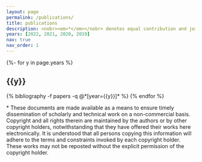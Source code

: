 ```yaml
---
layout: page
permalink: /publications/
title: publications
description: <nobr><em>*</em></nobr> denotes equal contribution and joint lead authorship.
years: [2022, 2021, 2020, 2019]
nav: true
nav_order: 1
---
```

<!-- _pages/publications.md -->
<div class="publications">

{%- for y in page.years %}
  <h2 class="year">{{y}}</h2>
  {% bibliography -f papers -q @*[year={{y}}]* %}
{% endfor %}

</div>

<div class="paper-disclaimer">
		<p>* These documents are made available as a means to ensure timely dissemination of scholarly and technical work on a non-commercial basis. Copyright and all rights therein are maintained by the authors or by other copyright holders, notwithstanding that they have offered their works here electronically. It is understood that all persons copying this information will adhere to the terms and constraints invoked by each copyright holder. These works may not be reposted without the explicit permission of the copyright holder.</p>
</div>

